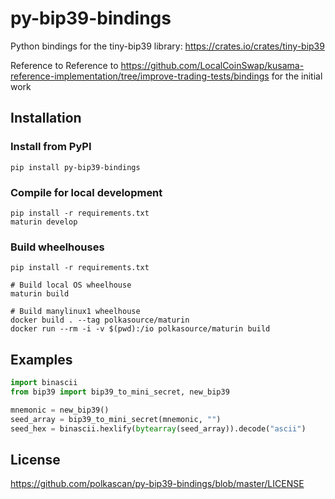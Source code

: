 # py-bip39-bindings
Python bindings for the tiny-bip39 library: https://crates.io/crates/tiny-bip39

Reference to Reference to https://github.com/LocalCoinSwap/kusama-reference-implementation/tree/improve-trading-tests/bindings for the initial work 

## Installation

### Install from PyPI

```shell script
pip install py-bip39-bindings
```

### Compile for local development

```shell script
pip install -r requirements.txt
maturin develop
```
### Build wheelhouses
```shell script
pip install -r requirements.txt

# Build local OS wheelhouse
maturin build

# Build manylinux1 wheelhouse
docker build . --tag polkasource/maturin
docker run --rm -i -v $(pwd):/io polkasource/maturin build

```

## Examples

```python
import binascii
from bip39 import bip39_to_mini_secret, new_bip39

mnemonic = new_bip39()
seed_array = bip39_to_mini_secret(mnemonic, "")
seed_hex = binascii.hexlify(bytearray(seed_array)).decode("ascii")
```

## License
https://github.com/polkascan/py-bip39-bindings/blob/master/LICENSE
